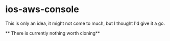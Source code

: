 # ios-aws-console
This is only an idea, it might not come to much, but I thought I'd give it a go.

** There is currently nothing worth cloning**
